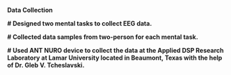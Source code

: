 **Data Collection**

**# Designed two mental tasks to collect EEG data.**

**# Collected data samples from two-person for each mental task.**

**# Used ANT NURO device to collect the data at the Applied DSP Research Laboratory at Lamar University located in Beaumont, Texas with the help of Dr. Gleb V. Tcheslavski.**
